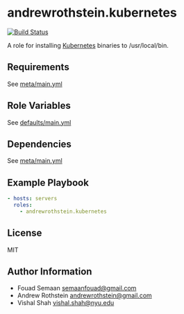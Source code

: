 andrewrothstein.kubernetes
==========================
[![Build Status](https://travis-ci.org/andrewrothstein/ansible-kubernetes.svg?branch=master)](https://travis-ci.org/andrewrothstein/ansible-kubernetes)

A role for installing [Kubernetes](http://kubernetes.io/docs/getting-started-guides/binary_release/#prebuilt-binary-release)  binaries to /usr/local/bin.

Requirements
------------

See [meta/main.yml](meta/main.yml)

Role Variables
--------------

See [defaults/main.yml](defaults/main.yml)

Dependencies
------------

See [meta/main.yml](meta/main.yml)

Example Playbook
----------------

```yml
- hosts: servers
  roles:
	- andrewrothstein.kubernetes
```

License
-------

MIT

Author Information
------------------

* Fouad Semaan <semaanfouad@gmail.com>
* Andrew Rothstein <andrewrothstein@gmail.com>
* Vishal Shah <vishal.shah@nyu.edu>
